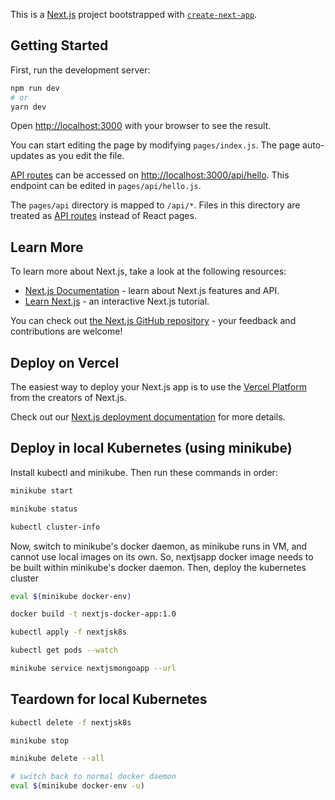 This is a [Next.js](https://nextjs.org/) project bootstrapped with [`create-next-app`](https://github.com/vercel/next.js/tree/canary/packages/create-next-app).

## Getting Started

First, run the development server:

```bash
npm run dev
# or
yarn dev
```

Open [http://localhost:3000](http://localhost:3000) with your browser to see the result.

You can start editing the page by modifying `pages/index.js`. The page auto-updates as you edit the file.

[API routes](https://nextjs.org/docs/api-routes/introduction) can be accessed on [http://localhost:3000/api/hello](http://localhost:3000/api/hello). This endpoint can be edited in `pages/api/hello.js`.

The `pages/api` directory is mapped to `/api/*`. Files in this directory are treated as [API routes](https://nextjs.org/docs/api-routes/introduction) instead of React pages.

## Learn More

To learn more about Next.js, take a look at the following resources:

- [Next.js Documentation](https://nextjs.org/docs) - learn about Next.js features and API.
- [Learn Next.js](https://nextjs.org/learn) - an interactive Next.js tutorial.

You can check out [the Next.js GitHub repository](https://github.com/vercel/next.js/) - your feedback and contributions are welcome!

## Deploy on Vercel

The easiest way to deploy your Next.js app is to use the [Vercel Platform](https://vercel.com/new?utm_medium=default-template&filter=next.js&utm_source=create-next-app&utm_campaign=create-next-app-readme) from the creators of Next.js.

Check out our [Next.js deployment documentation](https://nextjs.org/docs/deployment) for more details.

## Deploy in local Kubernetes (using minikube)
Install kubectl and minikube. Then run these commands in order:
```bash
minikube start

minikube status

kubectl cluster-info
```
Now, switch to minikube's docker daemon, as minikube runs in VM, and cannot use local images on its own. So, nextjsapp docker image needs to be built within minikube's docker daemon. Then, deploy the kubernetes cluster
```bash
eval $(minikube docker-env)

docker build -t nextjs-docker-app:1.0

kubectl apply -f nextjsk8s

kubectl get pods --watch

minikube service nextjsmongoapp --url
```

## Teardown for local Kubernetes
```bash
kubectl delete -f nextjsk8s

minikube stop

minikube delete --all

# switch back to normal docker daemon
eval $(minikube docker-env -u)
```
